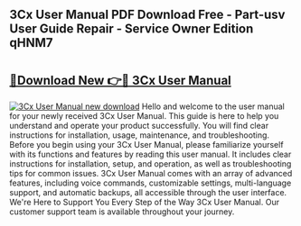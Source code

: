 ## 3Cx User Manual PDF Download Free - Part-usv User Guide Repair - Service Owner Edition qHNM7

# <h2><a href="http://bc28097.oget.top/?id=3Cx+User+Manual">🔗Download New 👉🔴 3Cx User Manual</a></h2>

[![3Cx User Manual new download](https://i.imgur.com/5g1atiW.png)](http://bc28097.oget.top/?id=3Cx+User+Manual)
Hello and welcome to the user manual for your newly received 3Cx User Manual. This guide is here to help you understand and operate your product successfully. You will find clear instructions for installation, usage, maintenance, and troubleshooting. Before you begin using your 3Cx User Manual, please familiarize yourself with its functions and features by reading this user manual. It includes clear instructions for installation, setup, and operation, as well as troubleshooting tips for common issues. 3Cx User Manual comes with an array of advanced features, including voice commands, customizable settings, multi-language support, and automatic backups, all accessible through the user interface. We're Here to Support You Every Step of the Way 3Cx User Manual. Our customer support team is available throughout your journey.
